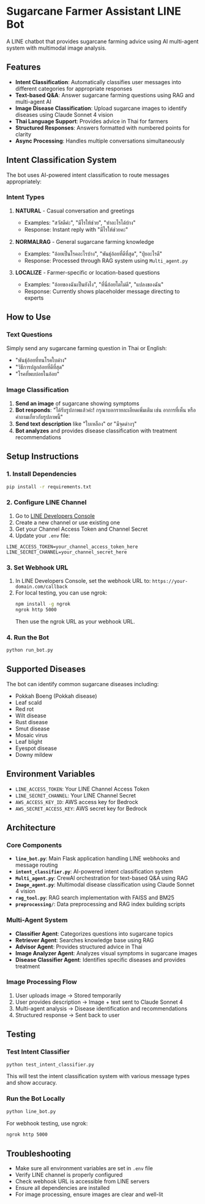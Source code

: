 # Sugarcane Farmer Assistant LINE Bot

A LINE chatbot that provides sugarcane farming advice using AI multi-agent system with multimodal image analysis.

## Features

- **Intent Classification**: Automatically classifies user messages into different categories for appropriate responses
- **Text-based Q&A**: Answer sugarcane farming questions using RAG and multi-agent AI
- **Image Disease Classification**: Upload sugarcane images to identify diseases using Claude Sonnet 4 vision
- **Thai Language Support**: Provides advice in Thai for farmers
- **Structured Responses**: Answers formatted with numbered points for clarity
- **Async Processing**: Handles multiple conversations simultaneously

## Intent Classification System

The bot uses AI-powered intent classification to route messages appropriately:

### Intent Types

1. **NATURAL** - Casual conversation and greetings
   - Examples: "สวัสดีค่ะ", "มีไรให้ช่วย", "ทำอะไรได้บ้าง"
   - Response: Instant reply with "มีไรให้ช่วยคะ"

2. **NORMALRAG** - General sugarcane farming knowledge
   - Examples: "อ้อยเป็นโรคอะไรบ้าง", "พันธุ์อ้อยที่ดีที่สุด", "ปุ๋ยอะไรดี"
   - Response: Processed through RAG system using `Multi_agent.py`

3. **LOCALIZE** - Farmer-specific or location-based questions
   - Examples: "อ้อยของฉันเป็นยังไง", "ที่นี่อ้อยโตไม่ดี", "แปลงของฉัน"
   - Response: Currently shows placeholder message directing to experts

## How to Use

### Text Questions
Simply send any sugarcane farming question in Thai or English:
- "พันธุ์อ้อยที่ทนโรคใบด่าง"
- "วิธีการปลูกอ้อยที่ดีที่สุด"
- "โรคที่พบบ่อยในอ้อย"

### Image Classification
1. **Send an image** of sugarcane showing symptoms
2. **Bot responds**: "ได้รับรูปภาพแล้วค่ะ! กรุณาบอกรายละเอียดเพิ่มเติม เช่น อาการที่เห็น หรือคำถามเกี่ยวกับรูปภาพนี้"
3. **Send text description** like "ใบเหลือง" or "มีจุดด่างๆ"
4. **Bot analyzes** and provides disease classification with treatment recommendations

## Setup Instructions

### 1. Install Dependencies
```bash
pip install -r requirements.txt
```

### 2. Configure LINE Channel
1. Go to [LINE Developers Console](https://developers.line.biz/)
2. Create a new channel or use existing one
3. Get your Channel Access Token and Channel Secret
4. Update your `.env` file:
```
LINE_ACCESS_TOKEN=your_channel_access_token_here
LINE_SECRET_CHANNEL=your_channel_secret_here
```

### 3. Set Webhook URL
1. In LINE Developers Console, set the webhook URL to:
   `https://your-domain.com/callback`
2. For local testing, you can use ngrok:
   ```bash
   npm install -g ngrok
   ngrok http 5000
   ```
   Then use the ngrok URL as your webhook URL.

### 4. Run the Bot
```bash
python run_bot.py
```

## Supported Diseases

The bot can identify common sugarcane diseases including:
- Pokkah Boeng (Pokkah disease)
- Leaf scald
- Red rot
- Wilt disease
- Rust disease
- Smut disease
- Mosaic virus
- Leaf blight
- Eyespot disease
- Downy mildew

## Environment Variables

- `LINE_ACCESS_TOKEN`: Your LINE Channel Access Token
- `LINE_SECRET_CHANNEL`: Your LINE Channel Secret
- `AWS_ACCESS_KEY_ID`: AWS access key for Bedrock
- `AWS_SECRET_ACCESS_KEY`: AWS secret key for Bedrock

## Architecture

### Core Components

- **`line_bot.py`**: Main Flask application handling LINE webhooks and message routing
- **`intent_classifier.py`**: AI-powered intent classification system
- **`Multi_agent.py`**: CrewAI orchestration for text-based Q&A using RAG
- **`Image_agent.py`**: Multimodal disease classification using Claude Sonnet 4 vision
- **`rag_tool.py`**: RAG search implementation with FAISS and BM25
- **`preprocessing/`**: Data preprocessing and RAG index building scripts

### Multi-Agent System
- **Classifier Agent**: Categorizes questions into sugarcane topics
- **Retriever Agent**: Searches knowledge base using RAG
- **Advisor Agent**: Provides structured advice in Thai
- **Image Analyzer Agent**: Analyzes visual symptoms in sugarcane images
- **Disease Classifier Agent**: Identifies specific diseases and provides treatment

### Image Processing Flow
1. User uploads image → Stored temporarily
2. User provides description → Image + text sent to Claude Sonnet 4
3. Multi-agent analysis → Disease identification and recommendations
4. Structured response → Sent back to user

## Testing

### Test Intent Classifier
```bash
python test_intent_classifier.py
```

This will test the intent classification system with various message types and show accuracy.

### Run the Bot Locally
```bash
python line_bot.py
```

For webhook testing, use ngrok:
```bash
ngrok http 5000
```

## Troubleshooting

- Make sure all environment variables are set in `.env` file
- Verify LINE channel is properly configured
- Check webhook URL is accessible from LINE servers
- Ensure all dependencies are installed
- For image processing, ensure images are clear and well-lit
